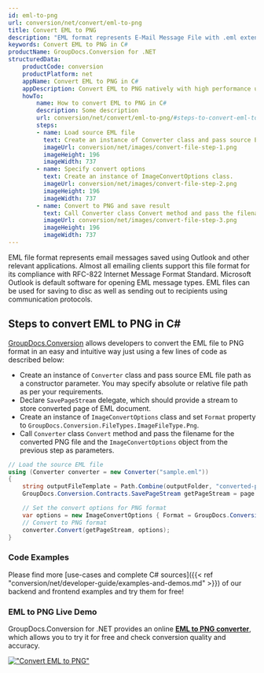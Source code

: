 ```yaml
---
id: eml-to-png
url: conversion/net/convert/eml-to-png
title: Convert EML to PNG
description: "EML format represents E-Mail Message File with .eml extension. Learn how to convert EML to PNG file programmatically in C# language using GroupDocs.Conversion for .NET library."
keywords: Convert EML to PNG in C#
productName: GroupDocs.Conversion for .NET
structuredData:
    productCode: conversion
    productPlatform: net
    appName: Convert EML to PNG in C#
    appDescription: Convert EML to PNG natively with high performance using C# language and server side GroupDocs.Conversion for .NET APIs, without the use of any software like Microsoft or Open Office.
    howTo:
        name: How to convert EML to PNG in C# 
        description: Some description
        url: conversion/net/convert/eml-to-png/#steps-to-convert-eml-to-png-in-c
        steps:
        - name: Load source EML file 
          text: Create an instance of Converter class and pass source EML file path as a constructor parameter. You may specify absolute or relative file path as per your requirements. 
          imageUrl: conversion/net/images/convert-file-step-1.png
          imageHeight: 196
          imageWidth: 737
        - name: Specify convert options 
          text: Create an instance of ImageConvertOptions class.
          imageUrl: conversion/net/images/convert-file-step-2.png
          imageHeight: 196
          imageWidth: 737
        - name: Convert to PNG and save result 
          text: Call Converter class Convert method and pass the filename for the converted HTML file and the ImageConvertOptions object from the previous step as parameters.
          imageUrl: conversion/net/images/convert-file-step-3.png
          imageHeight: 196
          imageWidth: 737
---
```


EML file format represents email messages saved using Outlook and other relevant applications. Almost all emailing clients support this file format for its compliance with RFC-822 Internet Message Format Standard. Microsoft Outlook is default software for opening EML message types. EML files can be used for saving to disc as well as sending out to recipients using communication protocols.

## Steps to convert EML to PNG in C#

[GroupDocs.Conversion](https://products.groupdocs.com/conversion/net) allows developers to convert the EML file to PNG format in an easy and intuitive way just using a few lines of code as described below:

* Create an instance of `Converter` class and pass source EML file path as a constructor parameter. You may specify absolute or relative file path as per your requirements. 
* Declare `SavePageStream` delegate, which should provide a stream to store converted page of EML document.
* Create an instance of `ImageConvertOptions` class and set `Format` property to `GroupDocs.Conversion.FileTypes.ImageFileType.Png`.
* Call `Converter` class `Convert` method and pass the filename for the converted PNG file and the `ImageConvertOptions` object from the previous step as parameters.

```csharp
// Load the source EML file
using (Converter converter = new Converter("sample.eml"))
{
    string outputFileTemplate = Path.Combine(outputFolder, "converted-page-{0}.png");
    GroupDocs.Conversion.Contracts.SavePageStream getPageStream = page => new FileStream(string.Format(outputFileTemplate, page), FileMode.Create);

    // Set the convert options for PNG format
    var options = new ImageConvertOptions { Format = GroupDocs.Conversion.FileTypes.ImageFileType.Png };   
    // Convert to PNG format
    converter.Convert(getPageStream, options);
}
```

### Code Examples

Please find more [use-cases and complete C# sources]({{< ref "conversion/net/developer-guide/examples-and-demos.md" >}}) of our backend and frontend examples and try them for free!

### EML to PNG Live Demo

GroupDocs.Conversion for .NET provides an online [**EML to PNG converter**](https://products.groupdocs.app/conversion/eml-to-png), which allows you to try it for free and check conversion quality and accuracy.

[!["Convert EML to PNG"](conversion/net/images/convert-to-png/convert-eml-to-png.png)](https://products.groupdocs.app/conversion/eml-to-png)
